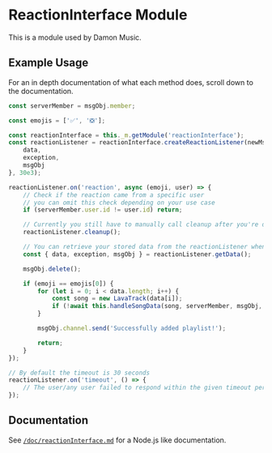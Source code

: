 # ReactionInterface Module

This is a module used by Damon Music.

## Example Usage

For an in depth documentation of what each method does, scroll down to the documentation.
```js
const serverMember = msgObj.member;

const emojis = ['✅', '❎'];

const reactionInterface = this._m.getModule('reactionInterface');
const reactionListener = reactionInterface.createReactionListener(newMsg, emojis, 'add', {
    data,
    exception,
    msgObj
}, 30e3);

reactionListener.on('reaction', async (emoji, user) => {
    // Check if the reaction came from a specific user
    // you can omit this check depending on your use case
    if (serverMember.user.id != user.id) return;

    // Currently you still have to manually call cleanup after you're done using the reactionListener
    reactionListener.cleanup();

    // You can retrieve your stored data from the reactionListener whenever you need it
    const { data, exception, msgObj } = reactionListener.getData();

    msgObj.delete();

    if (emoji == emojis[0]) {
        for (let i = 0; i < data.length; i++) {
            const song = new LavaTrack(data[i]);
            if (!await this.handleSongData(song, serverMember, msgObj, voiceChannel, null, false, false)) break;
        }

        msgObj.channel.send('Successfully added playlist!');

        return;
    }
});

// By default the timeout is 30 seconds
reactionListener.on('timeout', () => {
    // The user/any user failed to respond within the given timeout period
});
```

## Documentation

See [`/doc/reactionInterface.md`](./doc/reactionInterface.md) for a Node.js like documentation.
